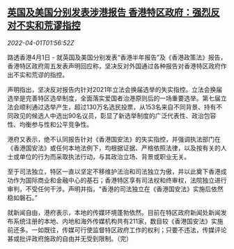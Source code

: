 <!--1648778463000-->
[英国及美国分别发表涉港报告 香港特区政府：强烈反对不实和荒谬指控](https://cn.reuters.com/article/hk-gov-uk-us-report-0401-idCNKCS2LT2X1)
------

<div><i>2022-04-01T01:56:52Z</i></div><p>路透香港4月1日 - 就英国及美国分别发表“香港半年报告”及《香港政策法》报告，香港特区政府周五发表声明回应称，坚决反对外国通过各种报告对香港特区政府作出不实和荒谬的指控。</p><p>声明指出，坚决反对报告内针对2021年立法会换届选举的失实指控。立法会换届选举是完善特区选举制度，全面落实爱国者治港原则后的一场重要选举。第七届立法会顺利通过选举产生，超过130万名选民投票，从153名来自不同背景、持有不同政见的候选人中选出90名议员，彰显了新选举制度的广泛代表性、政治包容性、均衡参与性和公平竞争性。</p><p>港府又表示，绝不认同报告针对《香港国安法》的失实指控，并强调执法部门在《香港国安法》或任何本地法例下，均根据证据、严格依照法律，以及按有关的人士或单位的行为而采取执法行动，与其政治立场、背景或职业无关。</p><p>至于司法独立，特区一直以坚定不移维护法治和司法独立为傲，并以此奠下香港成功作为国际商业和金融中心的基石；香港特区享有司法权和终审权，法院独立进行审判，不受任何干涉。声明并指，“香港的司法独立在《香港国安法》实施后依然稳如磐石。”</p><p>就新闻自由，港府表示，本地的传媒环境蓬勃依然。目前在特区政府新闻处新闻发布系统注册的本地、内地和海外传媒机构共有211家，数目较《香港国安法》实施前还多。一如既往，传媒可行使监督特区政府工作的权利；只要不违法，传媒评论甚或批评政府施政的自由并无受到限制。（完）</p>
